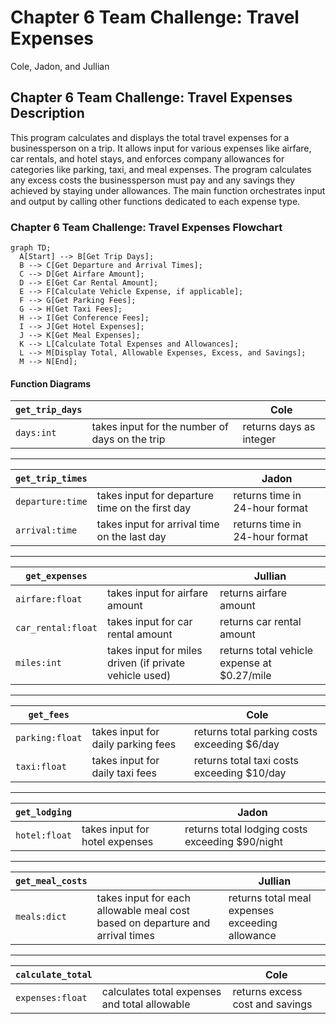 # Chapter 6 Team Challenge: Travel Expenses  
Cole, Jadon, and Jullian  

## Chapter 6 Team Challenge: Travel Expenses Description  
This program calculates and displays the total travel expenses for a businessperson on a trip. It allows input for various expenses like airfare, car rentals, and hotel stays, and enforces company allowances for categories like parking, taxi, and meal expenses. The program calculates any excess costs the businessperson must pay and any savings they achieved by staying under allowances. The main function orchestrates input and output by calling other functions dedicated to each expense type.

### Chapter 6 Team Challenge: Travel Expenses Flowchart  
```mermaid
graph TD;
  A[Start] --> B[Get Trip Days];
  B --> C[Get Departure and Arrival Times];
  C --> D[Get Airfare Amount];
  D --> E[Get Car Rental Amount];
  E --> F[Calculate Vehicle Expense, if applicable];
  F --> G[Get Parking Fees];
  G --> H[Get Taxi Fees];
  H --> I[Get Conference Fees];
  I --> J[Get Hotel Expenses];
  J --> K[Get Meal Expenses];
  K --> L[Calculate Total Expenses and Allowances];
  L --> M[Display Total, Allowable Expenses, Excess, and Savings];
  M --> N[End];
```

#### Function Diagrams

| `get_trip_days`    |               |  Cole       |
| ------------------ | ------------- | ------------ |
| `days:int`         | takes input for the number of days on the trip | returns days as integer |
***
| `get_trip_times`   |               |  Jadon      |
| ------------------ | ------------- | ------------ |
| `departure:time`   | takes input for departure time on the first day  | returns time in 24-hour format |
| `arrival:time`     | takes input for arrival time on the last day  | returns time in 24-hour format |
***
| `get_expenses`     |               |  Jullian    |
| ------------------ | ------------- | ------------ |
| `airfare:float`    | takes input for airfare amount  | returns airfare amount |
| `car_rental:float` | takes input for car rental amount | returns car rental amount |
| `miles:int`        | takes input for miles driven (if private vehicle used) | returns total vehicle expense at $0.27/mile |
***
| `get_fees`         |               |  Cole       |
| ------------------ | ------------- | ------------ |
| `parking:float`    | takes input for daily parking fees | returns total parking costs exceeding $6/day |
| `taxi:float`       | takes input for daily taxi fees | returns total taxi costs exceeding $10/day |
***
| `get_lodging`      |               |  Jadon      |
| ------------------ | ------------- | ------------ |
| `hotel:float`      | takes input for hotel expenses | returns total lodging costs exceeding $90/night |
***
| `get_meal_costs`   |               |  Jullian    |
| ------------------ | ------------- | ------------ |
| `meals:dict`       | takes input for each allowable meal cost based on departure and arrival times | returns total meal expenses exceeding allowance |
***
| `calculate_total`  |               |  Cole       |
| ------------------ | ------------- | ------------ |
| `expenses:float`   | calculates total expenses and total allowable | returns excess cost and savings
